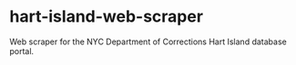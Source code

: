# hart-island-web-scraper
Web scraper for the NYC Department of Corrections Hart Island database portal.
